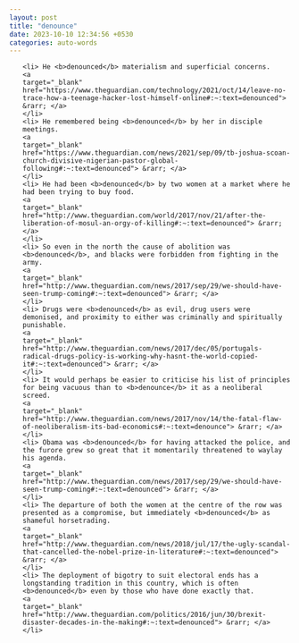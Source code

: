 ```yaml
---
layout: post
title: "denounce"
date: 2023-10-10 12:34:56 +0530
categories: auto-words
---
```

<ol>

    <li> He <b>denounced</b> materialism and superficial concerns.
    <a 
    target="_blank" 
    href="https://www.theguardian.com/technology/2021/oct/14/leave-no-trace-how-a-teenage-hacker-lost-himself-online#:~:text=denounced"> &rarr; </a>
    </li>
    <li> He remembered being <b>denounced</b> by her in disciple meetings.
    <a 
    target="_blank" 
    href="https://www.theguardian.com/news/2021/sep/09/tb-joshua-scoan-church-divisive-nigerian-pastor-global-following#:~:text=denounced"> &rarr; </a>
    </li>
    <li> He had been <b>denounced</b> by two women at a market where he had been trying to buy food.
    <a 
    target="_blank" 
    href="http://www.theguardian.com/world/2017/nov/21/after-the-liberation-of-mosul-an-orgy-of-killing#:~:text=denounced"> &rarr; </a>
    </li>
    <li> So even in the north the cause of abolition was <b>denounced</b>, and blacks were forbidden from fighting in the army.
    <a 
    target="_blank" 
    href="http://www.theguardian.com/news/2017/sep/29/we-should-have-seen-trump-coming#:~:text=denounced"> &rarr; </a>
    </li>
    <li> Drugs were <b>denounced</b> as evil, drug users were demonised, and proximity to either was criminally and spiritually punishable.
    <a 
    target="_blank" 
    href="http://www.theguardian.com/news/2017/dec/05/portugals-radical-drugs-policy-is-working-why-hasnt-the-world-copied-it#:~:text=denounced"> &rarr; </a>
    </li>
    <li> It would perhaps be easier to criticise his list of principles for being vacuous than to <b>denounce</b> it as a neoliberal screed.
    <a 
    target="_blank" 
    href="http://www.theguardian.com/news/2017/nov/14/the-fatal-flaw-of-neoliberalism-its-bad-economics#:~:text=denounce"> &rarr; </a>
    </li>
    <li> Obama was <b>denounced</b> for having attacked the police, and the furore grew so great that it momentarily threatened to waylay his agenda.
    <a 
    target="_blank" 
    href="http://www.theguardian.com/news/2017/sep/29/we-should-have-seen-trump-coming#:~:text=denounced"> &rarr; </a>
    </li>
    <li> The departure of both the women at the centre of the row was presented as a compromise, but immediately <b>denounced</b> as shameful horsetrading.
    <a 
    target="_blank" 
    href="http://www.theguardian.com/news/2018/jul/17/the-ugly-scandal-that-cancelled-the-nobel-prize-in-literature#:~:text=denounced"> &rarr; </a>
    </li>
    <li> The deployment of bigotry to suit electoral ends has a longstanding tradition in this country, which is often <b>denounced</b> even by those who have done exactly that.
    <a 
    target="_blank" 
    href="http://www.theguardian.com/politics/2016/jun/30/brexit-disaster-decades-in-the-making#:~:text=denounced"> &rarr; </a>
    </li>